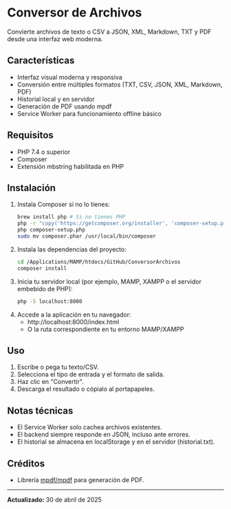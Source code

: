 # Conversor de Archivos

Convierte archivos de texto o CSV a JSON, XML, Markdown, TXT y PDF desde una interfaz web moderna.

## Características
- Interfaz visual moderna y responsiva
- Conversión entre múltiples formatos (TXT, CSV, JSON, XML, Markdown, PDF)
- Historial local y en servidor
- Generación de PDF usando mpdf
- Service Worker para funcionamiento offline básico

## Requisitos
- PHP 7.4 o superior
- Composer
- Extensión mbstring habilitada en PHP

## Instalación
1. Instala Composer si no lo tienes:
   ```sh
   brew install php # Si no tienes PHP
   php -r "copy('https://getcomposer.org/installer', 'composer-setup.php');"
   php composer-setup.php
   sudo mv composer.phar /usr/local/bin/composer
   ```
2. Instala las dependencias del proyecto:
   ```sh
   cd /Applications/MAMP/htdocs/GitHub/ConversorArchivos
   composer install
   ```
3. Inicia tu servidor local (por ejemplo, MAMP, XAMPP o el servidor embebido de PHP):
   ```sh
   php -S localhost:8000
   ```
4. Accede a la aplicación en tu navegador:
   - http://localhost:8000/index.html
   - O la ruta correspondiente en tu entorno MAMP/XAMPP

## Uso
1. Escribe o pega tu texto/CSV.
2. Selecciona el tipo de entrada y el formato de salida.
3. Haz clic en "Convertir".
4. Descarga el resultado o cópialo al portapapeles.

## Notas técnicas
- El Service Worker solo cachea archivos existentes.
- El backend siempre responde en JSON, incluso ante errores.
- El historial se almacena en localStorage y en el servidor (historial.txt).

## Créditos
- Librería [mpdf/mpdf](https://mpdf.github.io/) para generación de PDF.

---

**Actualizado:** 30 de abril de 2025